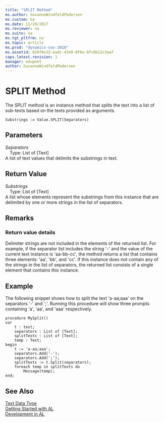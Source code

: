 ```yaml
---
title: "SPLIT Method"
ms.author: SusanneWindfeldPedersen
ms.custom: na
ms.date: 11/28/2017
ms.reviewer: na
ms.suite: na
ms.tgt_pltfrm: na
ms.topic: article
ms.prod: "dynamics-nav-2018"
ms.assetid: 620f0e32-eadc-43e9-8f6e-8fc0b12c3aaf
caps.latest.revision: 1
manager: edupont
author: SusanneWindfeldPedersen
---
```


# SPLIT Method

The SPLIT method is an instance method that splits the text into a list of sub-texts based on the texts provided as arguments.
```
Substrings := Value.SPLIT(Separators)
```
## Parameters
*Separators*    
&emsp;Type: List of [Text]  
A list of text values that delimits the substrings in text.

## Return Value
*Substrings*  
&emsp;Type: List of [Text]  
A list whose elements represent the substrings from this instance that are delimited by one or more strings in the list of separators.

## Remarks 

### Return value details
Delimiter strings are not included in the elements of the returned list. For example, if the separator list includes the string '-' and the value of the current text instance is 'aa-bb-cc', the method returns a list that contains three elements: 'aa', 'bb', and 'cc'.
If this instance does not contain any of the strings in the list of separators, the returned list consists of a single element that contains this instance.

## Example
The following snippet shows how to split the text 'a-aa;aaa' on the separators '-' and ';'. Running this procedure will show three prompts containing 'a', 'aa', and 'aaa' respectively.

```  
procedure MySplit()
var 
    t : text;
    separators : List of [Text];
    splitTexts : List of [Text];
    temp : Text;
begin
    t := 'a-aa;aaa';
    separators.Add('-');
    separators.Add(';');
    splitTexts := t.Split(separators);
    foreach temp in splitTexts do
        Message(temp);
end;
``` 


## See Also
[Text Data Type](../datatypes/devenv-text-data-type.md)  
[Getting Started with AL](../devenv-get-started.md)  
[Development in AL](../devenv-dev-overview.md)  